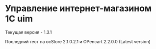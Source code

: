 # Управление интернет-магазином 1С uim

Текущая версия - 1.3.1

Последний тест на ocStore 2.1.0.2.1 и OPencart 2.2.0.0 (Latest version)

